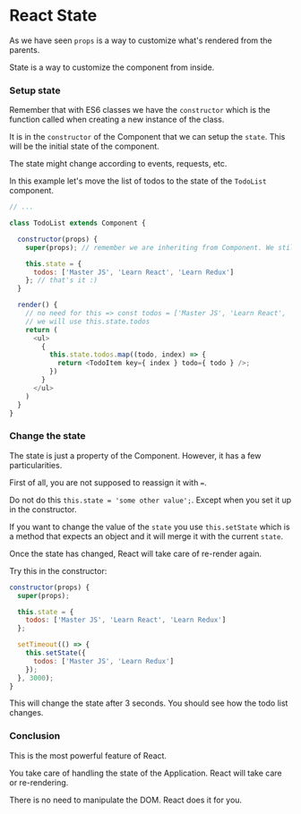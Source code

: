 # React State

As we have seen `props` is a way to customize what's rendered from the parents.

State is a way to customize the component from inside.

### Setup state

Remember that with ES6 classes we have the `constructor` which is the function called when creating a new instance of the class.

It is in the `constructor` of the Component that we can setup the `state`. This will be the initial state of the component.

The state might change according to events, requests, etc.

In this example let's move the list of todos to the state of the `TodoList` component.

```javascript
// ...

class TodoList extends Component {

  constructor(props) {
    super(props); // remember we are inheriting from Component. We still want to call the parent initializer

    this.state = {
      todos: ['Master JS', 'Learn React', 'Learn Redux']
    }; // that's it :)
  }

  render() {
    // no need for this => const todos = ['Master JS', 'Learn React', 'Learn Redux'];
    // we will use this.state.todos
    return (
      <ul>
        {
          this.state.todos.map((todo, index) => {
            return <TodoItem key={ index } todo={ todo } />;
          })
        }
      </ul>
    )
  }
}
```

### Change the state

The state is just a property of the Component. However, it has a few particularities.

First of all, you are not supposed to reassign it with `=`.

Do not do this `this.state = 'some other value';`. Except when you set it up in the constructor.

If you want to change the value of the `state` you use `this.setState` which is a method that expects an object and it will merge it with the current `state`.

Once the state has changed, React will take care of re-render again.

Try this in the constructor:

```javascript
constructor(props) {
  super(props);

  this.state = {
    todos: ['Master JS', 'Learn React', 'Learn Redux']
  };

  setTimeout(() => {
    this.setState({
      todos: ['Master JS', 'Learn Redux']
    });
  }, 3000);
}
```

This will change the state after 3 seconds. You should see how the todo list changes.

### Conclusion

This is the most powerful feature of React.

You take care of handling the state of the Application. React will take care or re-rendering.

There is no need to manipulate the DOM. React does it for you.
